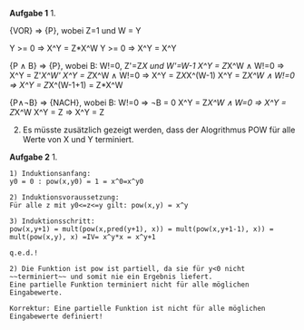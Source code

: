 **Aufgabe 1**
1.

{VOR} => {P}, wobei Z=1 und W = Y

Y >= 0 => X^Y = Z*X^W
Y >= 0 => X^Y = X^Y

{P ∧ B} => {P}, wobei B: W!=0, Z'=Z*X und W'=W-1
X^Y = Z*X^W ∧ W!=0 => X^Y = Z'*X^W'
X^Y = Z*X^W ∧ W!=0 => X^Y = Z*X*X^(W-1)
X^Y = Z*X^W ∧ W!=0 => X^Y = Z*X^(W-1+1) = Z*X^W

{P∧¬B} => {NACH}, wobei B: W!=0 => ¬B = 0
X^Y = Z*X^W ∧ W=0 => X^Y = Z*X^W
X^Y = Z => X^Y = Z

2. Es müsste zusätzlich gezeigt werden, dass der Alogrithmus POW für alle Werte von X und Y terminiert.

**Aufgabe 2**
1.

    1) Induktionsanfang:
    y0 = 0 : pow(x,y0) = 1 = x^0=x^y0
       
    2) Induktionsvoraussetzung:
    Für alle z mit y0<=z<=y gilt: pow(x,y) = x^y
       
    3) Induktionsschritt:
    pow(x,y+1) = mult(pow(x,pred(y+1), x)) = mult(pow(x,y+1-1), x)) = mult(pow(x,y), x) =IV= x^y*x = x^y+1
    
    q.e.d.!

    2) Die Funktion ist pow ist partiell, da sie für y<0 nicht ~~terminiert~~ und somit nie ein Ergebnis liefert. 
    Eine partielle Funktion terminiert nicht für alle möglichen Eingabewerte.
       
    Korrektur: Eine partielle Funktion ist nicht für alle möglichen Eingabewerte definiert!




